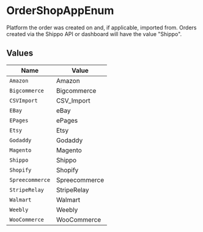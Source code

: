 # OrderShopAppEnum

Platform the order was created on and, if applicable, imported from. 
Orders created via the Shippo API or dashboard will have the value "Shippo".


## Values

| Name            | Value           |
| --------------- | --------------- |
| `Amazon`        | Amazon          |
| `Bigcommerce`   | Bigcommerce     |
| `CSVImport`     | CSV_Import      |
| `EBay`          | eBay            |
| `EPages`        | ePages          |
| `Etsy`          | Etsy            |
| `Godaddy`       | Godaddy         |
| `Magento`       | Magento         |
| `Shippo`        | Shippo          |
| `Shopify`       | Shopify         |
| `Spreecommerce` | Spreecommerce   |
| `StripeRelay`   | StripeRelay     |
| `Walmart`       | Walmart         |
| `Weebly`        | Weebly          |
| `WooCommerce`   | WooCommerce     |